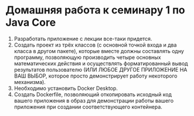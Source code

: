 # Домашняя работа к семинару 1 по Java Core

1. Разработать приложение с лекции все-таки придется.
2. Создать проект из трёх классов (с основной точкой входа и два класса в другом пакете), которые вместе должны составлять одну программу, позволяющую производить четыре основных математических действия и осуществлять форматированный вывод результатов пользователю (ИЛИ ЛЮБОЕ ДРУГОЕ ПРИЛОЖЕНИЕ НА ВАШ ВЫБОР, которое просто демонстрирует работу некоторого механизма).
3. Необходимо установить Docker Desktop.
4. Создать Dockerfile, позволяющий откопировать исходный код вашего приложения в образ для демонстрации работы вашего приложения при создании соответствующего контейнера.